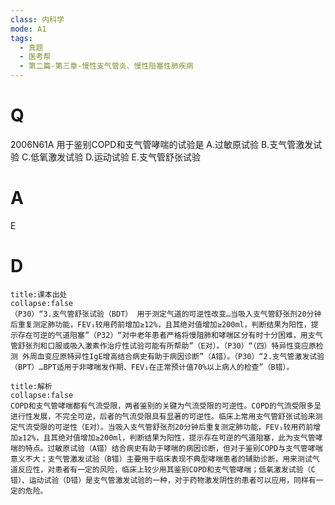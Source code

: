 ```yaml
---
class: 内科学
mode: A1
tags:
  - 真题
  - 医考帮
  - 第二篇-第三章-慢性支气管炎、慢性阻塞性肺疾病
---
```


# Q
2006N61A 用于鉴别COPD和支气管哮喘的试验是
A.过敏原试验
B.支气管激发试验
C.低氧激发试验
D.运动试验
E.支气管舒张试验

# A
E
# D
```ad-note
title:课本出处
collapse:false
（P30）“3.支气管舒张试验（BDT） 用于测定气道的可逆性改变…当吸入支气管舒张剂20分钟后重复测定肺功能，FEV₁较用药前增加≥12%，且其绝对值增加≥200ml，判断结果为阳性，提示存在可逆的气道阻塞”（P32）“对中老年患者严格将慢阻肺和哮喘区分有时十分困难，用支气管舒张剂和口服或吸入激素作治疗性试验可能有所帮助”（E对）。（P30）“（四）特异性变应原检测 外周血变应原特异性IgE增高结合病史有助于病因诊断”（A错）。（P30）“2.支气管激发试验（BPT）…BPT适用于非哮喘发作期、FEV₁在正常预计值70%以上病人的检查”（B错）。
```

```ad-summary
title:解析
collapse:false
COPD和支气管哮喘都有气流受限，两者鉴别的关键为气流受限的可逆性。COPD的气流受限多呈进行性发展，不完全可逆，后者的气流受限具有显著的可逆性。临床上常用支气管舒张试验来测定气流受限的可逆性（E对）。当吸入支气管舒张剂20分钟后重复测定肺功能，FEV₁较用药前增加≥12%，且其绝对值增加≥200ml，判断结果为阳性，提示存在可逆的气道阻塞，此为支气管哮喘的特点。过敏原试验（A错）结合病史有助于哮喘的病因诊断，但对于鉴别COPD与支气管哮喘意义不大；支气管激发试验（B错）主要用于临床表现不典型哮喘患者的辅助诊断，用来测试气道反应性，对患者有一定的风险，临床上较少用其鉴别COPD和支气管哮喘；低氧激发试验（C错）、运动试验（D错）是支气管激发试验的一种，对于药物激发阴性的患者可以应用，同样有一定的危险。
```

